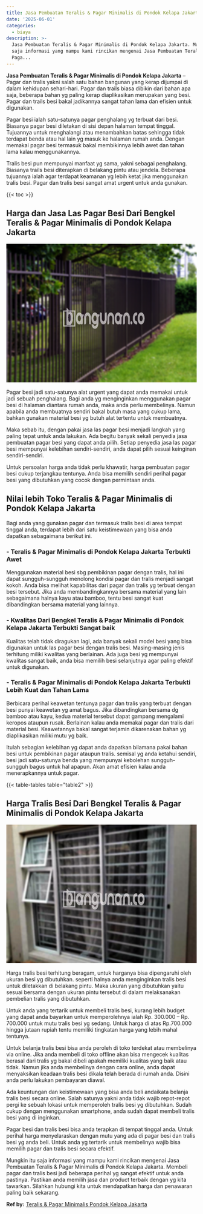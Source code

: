 ```yaml
---
title: Jasa Pembuatan Teralis & Pagar Minimalis di Pondok Kelapa Jakarta
date: '2025-06-01'
categories:
  - biaya
description: >-
  Jasa Pembuatan Teralis & Pagar Minimalis di Pondok Kelapa Jakarta. Mungkin itu
  saja informasi yang mampu kami rincikan mengenai Jasa Pembuatan Teralis &
  Paga...
---
```


**Jasa Pembuatan Teralis & Pagar Minimalis di Pondok Kelapa Jakarta** – Pagar dan tralis yakni salah satu bahan bangunan yang kerap dijumpai di dalam kehidupan sehari-hari. Pagar dan trails biasa dibikin dari bahan apa saja, beberapa bahan yg paling kerap diaplikasikan merupakan yang besi. Pagar dan trails besi bakal jadikannya sangat tahan lama dan efisien untuk digunakan.

Pagar besi ialah satu-satunya pagar penghalang yg terbuat dari besi. Biasanya pagar besi diletakan di sisi depan halaman tempat tinggal. Tujuannya untuk menghalangi atau menambahkan batas sehingga tidak terdapat benda atau hal lain yg masuk ke halaman rumah anda. Dengan memakai pagar besi termasuk bakal membikinnya lebih awet dan tahan lama kalau menggunakannya.

Tralis besi pun mempunyai manfaat yg sama, yakni sebagai penghalang. Biasanya trails besi diterapkan di belakang pintu atau jendela. Beberapa tujuannya ialah agar terdapat keamanan yg lebih ketat jika menggunakan tralis besi. Pagar dan tralis besi sangat amat urgent untuk anda gunakan.

{{< toc >}}

## Harga dan Jasa Las Pagar Besi Dari Bengkel Teralis & Pagar Minimalis di Pondok Kelapa Jakarta

![Jasa Pembuatan Teralis & Pagar Minimalis di Pondok Kelapa Jakarta](/images/pagar-minimalis-murah-45.png)

Pagar besi jadi satu-satunya alat urgent yang dapat anda memakai untuk jadi sebuah penghalang. Bagi anda yg menginginkan menggunakan pagar besi di halaman diantara rumah anda, maka anda perlu membelinya. Namun apabila anda membuatnya sendiri bakal butuh masa yang cukup lama, bahkan gunakan material besi yg butuh alat tertentu untuk membuatnya.

Maka sebab itu, dengan pakai jasa las pagar besi menjadi langkah yang paling tepat untuk anda lakukan. Ada begitu banyak sekali penyedia jasa pembuatan pagar besi yang dapat anda pilih. Setiap penyedia jasa las pagar besi mempunyai kelebihan sendiri-sendiri, anda dapat pilih sesuai keinginan sendiri-sendiri.

Untuk persoalan harga anda tidak perlu khawatir, harga pembuatan pagar besi cukup terjangkau tentunya. Anda bisa memilih sendiri perihal pagar besi yang dibutuhkan yang cocok dengan permintaan anda.

## Nilai lebih Toko Teralis & Pagar Minimalis di Pondok Kelapa Jakarta

Bagi anda yang gunakan pagar dan termasuk tralis besi di area tempat tinggal anda, terdapat lebih dari satu keistimewaan yang bisa anda dapatkan sebagaimana berikut ini.

### \- Teralis & Pagar Minimalis di Pondok Kelapa Jakarta Terbukti Awet

Menggunakan material besi sbg pembikinan pagar dengan tralis, hal ini dapat sungguh-sungguh menolong kondisi pagar dan tralis menjadi sangat kokoh. Anda bisa melihat kapabilitas dari pagar dan tralis yg terbuat dengan besi tersebut. Jika anda membandingkannya bersama material yang lain sebagaimana halnya kayu atau bamboo, tentu besi sangat kuat dibandingkan bersama material yang lainnya.

### \- Kwalitas Dari Bengkel Teralis & Pagar Minimalis di Pondok Kelapa Jakarta Terbukti Sangat baik

Kualitas telah tidak diragukan lagi, ada banyak sekali model besi yang bisa digunakan untuk las pagar besi dengan tralis besi. Masing-masing jenis terhitung miliki kwalitas yang berlainan. Ada juga besi yg mempunyai kwalitas sangat baik, anda bisa memilih besi selanjutnya agar paling efektif untuk digunakan.

### \- Teralis & Pagar Minimalis di Pondok Kelapa Jakarta Terbukti Lebih Kuat dan Tahan Lama

Berbicara perihal keawetan tentunya pagar dan tralis yang terbuat dengan besi punyai keawetan yg amat bagus. Jika dibandingkan bersama dg bamboo atau kayu, kedua material tersebut dapat gampang mengalami keropos ataupun rusak. Berlainan kalau anda memakai pagar dan tralis dari material besi. Keawetannya bakal sangat terjamin dikarenakan bahan yg diaplikasikan miliki mutu yg baik.

Itulah sebagian kelebihan yg dapat anda dapatkan bilamana pakai bahan besi untuk pembikinan pagar ataupun tralis. semisal yg anda ketahui sendiri, besi jadi satu-satunya benda yang mempunyai kebolehan sungguh-sungguh bagus untuk hal apapun. Akan amat efisien kalau anda menerapkannya untuk pagar.

{{< table-tables table="table2" >}}

## Harga Tralis Besi Dari Bengkel Teralis & Pagar Minimalis di Pondok Kelapa Jakarta

![Jasa Pembuatan Teralis & Pagar Minimalis di Pondok Kelapa Jakarta](/images/teralis-minimalis-murah-22.png)

Harga tralis besi terhitung beragam, untuk harganya bisa dipengaruhi oleh ukuran besi yg dibutuhkan. seperti halnya anda menginginkan tralis besi untuk diletakkan di belakang pintu. Maka ukuran yang dibutuhkan yaitu sesuai bersama dengan ukuran pintu tersebut di dalam melaksanakan pembelian tralis yang dibutuhkan.

Untuk anda yang tertarik untuk membeli tralis besi, kurang lebih budget yang dapat anda bayarkan untuk memperolehnya ialah Rp. 300.000 – Rp. 700.000 untuk mutu tralis besi yg sedang. Untuk harga di atas Rp.700.000 hingga jutaan rupiah tentu memiliki tingkatan harga yang lebih mahal tentunya.

Untuk belanja tralis besi bisa anda peroleh di toko terdekat atau membelinya via online. Jika anda membeli di toko offline akan bisa mengecek kualitas berasal dari tralis yg bakal dibeli apakah memiliki kualitas yang baik atau tidak. Namun jika anda membelinya dengan cara online, anda dapat menyaksikan keadaan tralis besi dikala telah berada di rumah anda. Disini anda perlu lakukan pembayaran diawal.

Ada keuntungan dan keistimewaan yang bisa anda beli andaikata belanja tralis besi secara online. Salah satunya yakni anda tidak wajib repot-repot pergi ke sebuah lokasi untuk memperoleh tralis besi yg dibutuhkan. Sudah cukup dengan menggunakan smartphone, anda sudah dapat membeli tralis besi yang di inginkan.

Pagar besi dan tralis besi bisa anda terapkan di tempat tinggal anda. Untuk perihal harga menyelaraskan dengan mutu yang ada di pagar besi dan tralis besi yg anda beli. Untuk anda yg tertarik untuk membelinya wajib bisa memilih pagar dan tralis besi secara efektif.

Mungkin itu saja informasi yang mampu kami rincikan mengenai Jasa Pembuatan Teralis & Pagar Minimalis di Pondok Kelapa Jakarta. Membeli pagar dan tralis besi jadi beberapa perihal yg sangat efektif untuk anda pastinya. Pastikan anda memilih jasa dan product terbaik dengan yg kita tawarkan. Silahkan hubungi kita untuk mendapatkan harga dan penawaran paling baik sekarang.

**Ref by:** [Teralis & Pagar Minimalis Pondok Kelapa Jakarta](https://id.wikipedia.org/wiki/Teralis)
